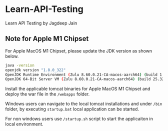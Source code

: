# Learn-API-Testing
Learn API Testing by Jagdeep Jain

## Note for Apple M1 Chipset
For Apple MacOS M1 Chipset, please update the JDK version as shown below.
```bash
java -version
openjdk version "1.8.0_322"
OpenJDK Runtime Environment (Zulu 8.60.0.21-CA-macos-aarch64) (build 1.8.0_322-b06)
OpenJDK 64-Bit Server VM (Zulu 8.60.0.21-CA-macos-aarch64) (build 25.322-b06, mixed mode)
```
Install the applicable tomcat binaries for Apple MacOS M1 Chipset and deploy the war file in the `/webapps` folder.

Windows users can navigate to the local tomcat installations and under `/bin` folder, by executing `startup.bat` local application can be started.

For non windows users use `/startup.sh` script to start the applicaiton in local environment.
